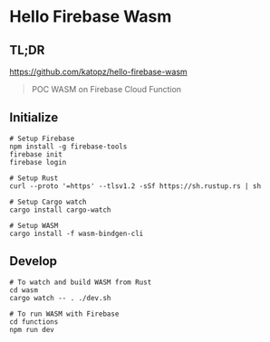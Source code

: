 # Hello Firebase Wasm

## TL;DR

https://github.com/katopz/hello-firebase-wasm

> POC WASM on Firebase Cloud Function

## Initialize

```shell
# Setup Firebase
npm install -g firebase-tools
firebase init
firebase login

# Setup Rust
curl --proto '=https' --tlsv1.2 -sSf https://sh.rustup.rs | sh

# Setup Cargo watch
cargo install cargo-watch

# Setup WASM
cargo install -f wasm-bindgen-cli
```

## Develop

```shell
# To watch and build WASM from Rust
cd wasm
cargo watch -- . ./dev.sh

# To run WASM with Firebase
cd functions
npm run dev
```
